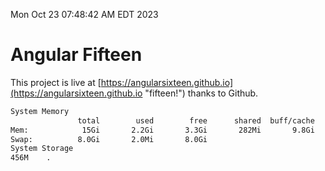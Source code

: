Mon Oct 23 07:48:42 AM EDT 2023

# Angular Fifteen


This project is live at [https://angularsixteen.github.io](https://angularsixteen.github.io "fifteen!") thanks to Github.

```bash
System Memory
               total        used        free      shared  buff/cache   available
Mem:            15Gi       2.2Gi       3.3Gi       282Mi       9.8Gi        12Gi
Swap:          8.0Gi       2.0Mi       8.0Gi
System Storage
456M	.
